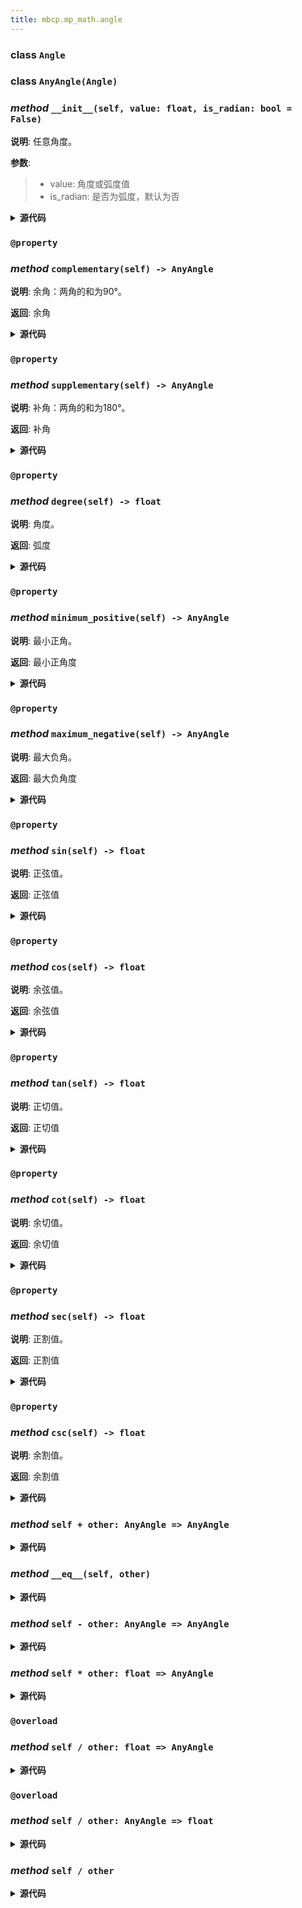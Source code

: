 ```yaml
---
title: mbcp.mp_math.angle
---
```

### **class** `Angle`
### **class** `AnyAngle(Angle)`
### *method* `__init__(self, value: float, is_radian: bool = False)`



**说明**: 任意角度。

**参数**:
> - value: 角度或弧度值  
> - is_radian: 是否为弧度，默认为否  


<details>
<summary> <b>源代码</b> </summary>

```python
def __init__(self, value: float, is_radian: bool=False):
    """
        任意角度。
        Args:
            value: 角度或弧度值
            is_radian: 是否为弧度，默认为否
        """
    if is_radian:
        self.radian = value
    else:
        self.radian = value * PI / 180
```
</details>

### `@property`
### *method* `complementary(self) -> AnyAngle`



**说明**: 余角：两角的和为90°。

**返回**: 余角


<details>
<summary> <b>源代码</b> </summary>

```python
@property
def complementary(self) -> 'AnyAngle':
    """
        余角：两角的和为90°。
        Returns:
            余角
        """
    return AnyAngle(PI / 2 - self.minimum_positive.radian, is_radian=True)
```
</details>

### `@property`
### *method* `supplementary(self) -> AnyAngle`



**说明**: 补角：两角的和为180°。

**返回**: 补角


<details>
<summary> <b>源代码</b> </summary>

```python
@property
def supplementary(self) -> 'AnyAngle':
    """
        补角：两角的和为180°。
        Returns:
            补角
        """
    return AnyAngle(PI - self.minimum_positive.radian, is_radian=True)
```
</details>

### `@property`
### *method* `degree(self) -> float`



**说明**: 角度。

**返回**: 弧度


<details>
<summary> <b>源代码</b> </summary>

```python
@property
def degree(self) -> float:
    """
        角度。
        Returns:
            弧度
        """
    return self.radian * 180 / PI
```
</details>

### `@property`
### *method* `minimum_positive(self) -> AnyAngle`



**说明**: 最小正角。

**返回**: 最小正角度


<details>
<summary> <b>源代码</b> </summary>

```python
@property
def minimum_positive(self) -> 'AnyAngle':
    """
        最小正角。
        Returns:
            最小正角度
        """
    return AnyAngle(self.radian % (2 * PI))
```
</details>

### `@property`
### *method* `maximum_negative(self) -> AnyAngle`



**说明**: 最大负角。

**返回**: 最大负角度


<details>
<summary> <b>源代码</b> </summary>

```python
@property
def maximum_negative(self) -> 'AnyAngle':
    """
        最大负角。
        Returns:
            最大负角度
        """
    return AnyAngle(-self.radian % (2 * PI), is_radian=True)
```
</details>

### `@property`
### *method* `sin(self) -> float`



**说明**: 正弦值。

**返回**: 正弦值


<details>
<summary> <b>源代码</b> </summary>

```python
@property
def sin(self) -> float:
    """
        正弦值。
        Returns:
            正弦值
        """
    return math.sin(self.radian)
```
</details>

### `@property`
### *method* `cos(self) -> float`



**说明**: 余弦值。

**返回**: 余弦值


<details>
<summary> <b>源代码</b> </summary>

```python
@property
def cos(self) -> float:
    """
        余弦值。
        Returns:
            余弦值
        """
    return math.cos(self.radian)
```
</details>

### `@property`
### *method* `tan(self) -> float`



**说明**: 正切值。

**返回**: 正切值


<details>
<summary> <b>源代码</b> </summary>

```python
@property
def tan(self) -> float:
    """
        正切值。
        Returns:
            正切值
        """
    return math.tan(self.radian)
```
</details>

### `@property`
### *method* `cot(self) -> float`



**说明**: 余切值。

**返回**: 余切值


<details>
<summary> <b>源代码</b> </summary>

```python
@property
def cot(self) -> float:
    """
        余切值。
        Returns:
            余切值
        """
    return 1 / math.tan(self.radian)
```
</details>

### `@property`
### *method* `sec(self) -> float`



**说明**: 正割值。

**返回**: 正割值


<details>
<summary> <b>源代码</b> </summary>

```python
@property
def sec(self) -> float:
    """
        正割值。
        Returns:
            正割值
        """
    return 1 / math.cos(self.radian)
```
</details>

### `@property`
### *method* `csc(self) -> float`



**说明**: 余割值。

**返回**: 余割值


<details>
<summary> <b>源代码</b> </summary>

```python
@property
def csc(self) -> float:
    """
        余割值。
        Returns:
            余割值
        """
    return 1 / math.sin(self.radian)
```
</details>

### *method* `self + other: AnyAngle => AnyAngle`


<details>
<summary> <b>源代码</b> </summary>

```python
def __add__(self, other: 'AnyAngle') -> 'AnyAngle':
    return AnyAngle(self.radian + other.radian, is_radian=True)
```
</details>

### *method* `__eq__(self, other)`


<details>
<summary> <b>源代码</b> </summary>

```python
def __eq__(self, other):
    return approx(self.radian, other.radian)
```
</details>

### *method* `self - other: AnyAngle => AnyAngle`


<details>
<summary> <b>源代码</b> </summary>

```python
def __sub__(self, other: 'AnyAngle') -> 'AnyAngle':
    return AnyAngle(self.radian - other.radian, is_radian=True)
```
</details>

### *method* `self * other: float => AnyAngle`


<details>
<summary> <b>源代码</b> </summary>

```python
def __mul__(self, other: float) -> 'AnyAngle':
    return AnyAngle(self.radian * other, is_radian=True)
```
</details>

### `@overload`
### *method* `self / other: float => AnyAngle`


<details>
<summary> <b>源代码</b> </summary>

```python
@overload
def __truediv__(self, other: float) -> 'AnyAngle':
    ...
```
</details>

### `@overload`
### *method* `self / other: AnyAngle => float`


<details>
<summary> <b>源代码</b> </summary>

```python
@overload
def __truediv__(self, other: 'AnyAngle') -> float:
    ...
```
</details>

### *method* `self / other`


<details>
<summary> <b>源代码</b> </summary>

```python
def __truediv__(self, other):
    if isinstance(other, AnyAngle):
        return self.radian / other.radian
    return AnyAngle(self.radian / other, is_radian=True)
```
</details>

